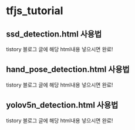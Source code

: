 # tfjs_tutorial

## ssd_detection.html 사용법
tistory 블로그 글에 해당 html내용 넣으시면 완료!

## hand_pose_detection.html 사용법 
tistory 블로그 글에 해당 html내용 넣으시면 완료!

## yolov5n_detection.html 사용법 
tistory 블로그 글에 해당 html내용 넣으시면 완료!
